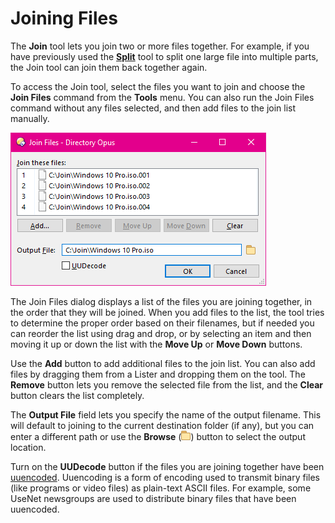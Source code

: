 # Joining Files

The **Join** tool lets you join two or more files together. For example, if you have previously used the **[Split](splitting_files.md)** tool to split one large file into multiple parts, the Join tool can join them back together again.

To access the Join tool, select the files you want to join and choose the **Join Files** command from the **Tools** menu. You can also run the Join Files command without any files selected, and then add files to the join list manually.

![](/Manual/images/media/join.png) 

  
The Join Files dialog displays a list of the files you are joining together, in the order that they will be joined. When you add files to the list, the tool tries to determine the proper order based on their filenames, but if needed you can reorder the list using drag and drop, or by selecting an item and then moving it up or down the list with the **Move Up** or **Move Down** buttons.

Use the **Add** button to add additional files to the join list. You can also add files by dragging them from a Lister and dropping them on the tool. The **Remove** button lets you remove the selected file from the list, and the **Clear** button clears the list completely.

The **Output File** field lets you specify the name of the output filename. This will default to joining to the current destination folder (if any), but you can enter a different path or use the **Browse** (![](/Manual/images/media/browse.png)) button to select the output location.

Turn on the **UUDecode** button if the files you are joining together have been [uuencoded](http://en.wikipedia.org/wiki/Uuencoding). Uuencoding is a form of encoding used to transmit binary files (like programs or video files) as plain-text ASCII files. For example, some UseNet newsgroups are used to distribute binary files that have been uuencoded.
